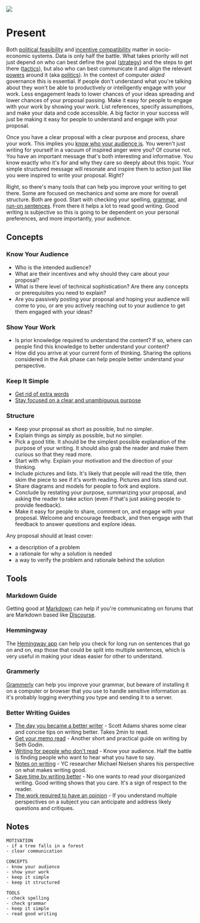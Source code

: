 ![](https://i.imgur.com/1KT3nVI.png)

# Present

Both [political feasibility](https://en.wikipedia.org/wiki/Political_feasibility_analysis) and [incentive compatibility](https://en.wikipedia.org/wiki/Incentive_compatibility) matter in socio-economic systems. Data is only half the battle. What takes priority will not just depend on who can best define the goal ([strategy](https://en.wikipedia.org/wiki/Strategy)) and the steps to get there ([tactics](https://en.wikipedia.org/wiki/Tactic_(method))), but also who can best communicate it and align the relevant [powers](https://en.wikipedia.org/wiki/Power_(social_and_political)) around it (aka [politics](https://en.wikipedia.org/wiki/Politics)). In the context of computer *aided* governance this is essential. If people don't understand what you're talking about they won't be able to productively or intelligently engage with your work. Less engagement leads to lower chances of your ideas spreading and lower chances of your proposal passing. Make it easy for people to engage with your work by showing your work. List references, specify assumptions, and make your data and code accessible. A big factor in your success will just be making it easy for people to understand and engage with your proposal.

Once you have a clear proposal with a clear purpose and process, share your work. This implies you [know who your audience is](https://seths.blog/2017/07/in-search-of-the-minimum-viable-audience/). You weren't just writing for yourself in a vacuum of inspired anger were you? Of course not. You have an important message that's both interesting and informative. You know exactly who it's for and why they care so deeply about this topic. Your simple structured message will resonate and inspire them to action just like you were inspired to write your proposal. Right?

Right, so there's many tools that can help you improve your writing to get there. Some are focused on mechanics and some are more for overall structure. Both are good. Start with checking your spelling, [grammar](https://www.grammarly.com/), and [run-on sentences](https://hemingwayapp.com/). From there it helps a lot to read good writing. Good writing is subjective so this is going to be dependent on your personal preferences, and more importantly, your audience.  


## Concepts

### Know Your Audience

- Who is the intended audience?
- What are their incentives and why should they care about your proposal?
- What is there level of technical sophistication? Are there any concepts or prerequisites you need to explain?
- Are you passively posting your proposal and hoping your audience will come to you, or are you actively reaching out to your audience to get them engaged with your ideas?

### Show Your Work

- Is prior knowledge required to understand the content? If so, where can people find this knowledge to better understand your content?
- How did you arrive at your current form of thinking. Sharing the options considered in the Ask phase can help people better understand your perspective.

### Keep It Simple

- [Get rid of extra words](https://www.scottadamssays.com/2015/08/22/the-day-you-became-a-better-writer-2nd-look/)
- [Stay focused on a clear and unambiguous purpose](https://github.com/mnielsen/notes-on-writing/blob/master/notes_on_writing.md)

### Structure

- Keep your proposal as short as possible, but no simpler.
- Explain things as simply as possible, but no simpler.
- Pick a good title. It should be the simplest possible explanation of the purpose of your writing. It should also grab the reader and make them curious so that they read more.
- Start with why. Explain your motivation and the direction of your thinking.
- Include pictures and lists. It's likely that people will read the title, then skim the piece to see if it's worth reading. Pictures and lists stand out. 
- Share diagrams and models for people to fork and explore.
- Conclude by restating your purpose, summarizing your proposal, and asking the reader to take action (even if that's just asking people to provide feedback).
- Make it easy for people to share, comment on, and engage with your proposal. Welcome and encourage feedback, and then engage with that feedback to answer questions and explore ideas.

Any proposal should at least cover:
- a description of a problem 
- a rationale for why a solution is needed
- a way to verify the problem and rationale behind the solution

## Tools

### Markdown Guide

Getting good at [Markdown](https://www.markdownguide.org/) can help if you're communicating on forums that are Markdown based like [Discourse](https://www.discourse.org/).

### Hemmingway

The [Hemingway app](https://hemingwayapp.com/) can help you check for long run on sentences that go on and on, esp those that could be split into multiple sentences, which is very useful in making your ideas easier for other to understand.

### Grammerly

[Grammerly](https://www.grammarly.com/) can help you improve your grammar, but beware of installing it on a computer or browser that you use to handle sensitive information as it's probably logging everything you type and sending it to a server.

### Better Writing Guides

- [The day you became a better writer](https://www.scottadamssays.com/2015/08/22/the-day-you-became-a-better-writer-2nd-look/) - Scott Adams shares some clear and concise tips on writing better. Takes 2min to read. 
- [Get your memo read](https://seths.blog/2018/11/get-your-memo-read/) - Another short and practical guide on writing by Seth Godin. 
- [Writing for people who don't read](https://seths.blog/2018/06/writing-for-people-who-dont-read/) - Know your audience. Half the battle is finding people who want to hear what you have to say.
- [Notes on writing](https://github.com/mnielsen/notes-on-writing/blob/master/notes_on_writing.md) - YC researcher Michael Nielsen shares his perspective on what makes writing good.
- [Save time by writing better](https://blog.luisivan.net/saving-time-by-writing-better-11bce34f4631) - No one wants to read your disorganized writing. Good writing shows that you care. It's a sign of respect to the reader.
- [The work required to have an opinion](https://fs.blog/2013/04/the-work-required-to-have-an-opinion/) - If you understand multiple perspectives on a subject you can anticipate and address likely questions and critiques.

## Notes

```
MOTIVATION
- if a tree falls in a forest
- clear communication

CONCEPTS
- know your audience
- show your work
- keep it simple
- keep it structured

TOOLS
- check spelling
- check grammar
- keep it simple
- read good writing
```
